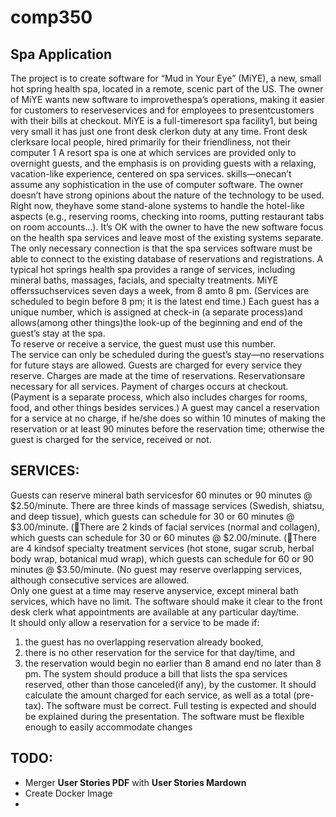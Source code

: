 # comp350
## Spa Application

The project is to create software for “Mud in Your Eye” (MiYE), a new, small hot spring health spa, located in a remote, scenic part of the US. 
The owner of MiYE wants new software to improvethespa’s operations, making it easier for customers to reserveservices and for employees to presentcustomers with their bills at checkout.
MiYE is a full-timeresort spa facility1, but being very small it has just one front desk clerkon duty at any time. 
Front desk clerksare local people, hired primarily for their friendliness, not their computer 1 A resort spa is one at which services are provided only to overnight guests, and the emphasis is on providing guests with a relaxing, vacation-like experience, centered on spa services. 
skills—onecan’t assume any sophistication in the use of computer software. 
The owner doesn’t have strong opinions about the nature of the technology to be used. 
Right now, theyhave some stand-alone systems to handle the hotel-like aspects (e.g., reserving rooms, checking into rooms, putting restaurant tabs on room accounts...).
It’s OK with the owner to have the new software focus on the health spa services and leave most of the existing systems separate. 
The only necessary connection is that the spa services software must be able to connect to the existing database of reservations and registrations.
A typical hot springs health spa provides a range of services, including mineral baths, massages, facials, and specialty treatments. 
MiYE offerssuchservices seven days a week, from 8 amto 8 pm. (Services are scheduled to begin before 8 pm; it is the latest end time.)
Each guest has a unique number, which is assigned at check-in (a separate process)and allows(among other things)the look-up of the beginning and end of the guest’s stay at the spa.  
To reserve or receive a service, the guest must use this number.  
The service can only be scheduled during the guest’s stay—no reservations for future stays are allowed. 
Guests are charged for every service they reserve. 
Charges are made at the time of reservations. 
Reservationsare necessary for all services. 
Payment of charges occurs at checkout.(Payment is a separate process, which also includes charges for rooms, food, and other things besides services.)
A guest may cancel a reservation for a service at no charge, if he/she does so within 10 minutes of making the reservation or at least 90 minutes before the reservation time; otherwise the guest is charged for the service, received or not. 


## SERVICES:


Guests can reserve mineral bath servicesfor 60 minutes or 90 minutes @ $2.50/minute. 
There are three kinds of massage services (Swedish, shiatsu, and deep tissue), which guests can schedule for 30 or 60 minutes @ $3.00/minute. 
(There are 2 kinds of facial services (normal and collagen), which guests can schedule for 30 or 60 minutes @ $2.00/minute. 
(There are 4 kindsof specialty treatment services (hot stone, sugar scrub, herbal body wrap, botanical mud wrap), which guests can schedule for 60 or 90 minutes @ $3.50/minute. 
(No guest may reserve overlapping services, although consecutive services are allowed.  
Only one guest at a time may reserve anyservice, except mineral bath services, which have no limit.
The software should make it clear to the front desk clerk what appointments are available at any particular day/time.  
It should only allow a reservation for a service to be made if: 
1) the guest has no overlapping reservation already booked, 
2) there is no other reservation for the service for that day/time, and 
3) the reservation would begin no earlier than 8 amand end no later than 8 pm.
The system should produce a bill that lists the spa services reserved, other than those canceled(if any), by the customer. 
It should calculate the amount charged for each service, as well as a total (pre-tax).
The software must be correct. Full testing is expected and should be explained during the presentation.
The software must be flexible enough to easily accommodate changes 

## TODO:
+ Merger **User Stories PDF** with **User Stories Mardown**
+ Create Docker Image
+ 
